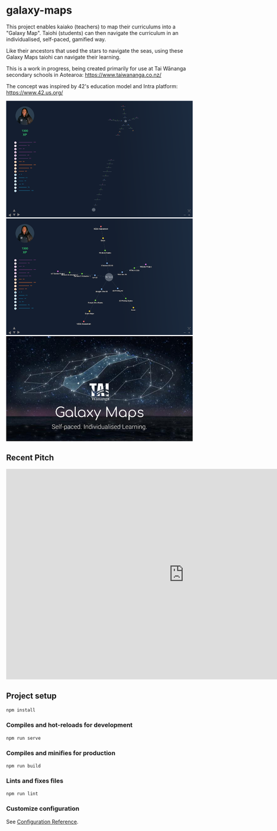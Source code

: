 # galaxy-maps

This project enables kaiako (teachers) to map their curriculums into a "Galaxy Map".
Taiohi (students) can then navigate the curriculum in an individualised, self-paced, gamified way.

Like their ancestors that used the stars to navigate the seas, using these Galaxy Maps taiohi can navigate their learning.

This is a work in progress, being created primarily for use at Tai Wānanga secondary schools in Aotearoa: https://www.taiwananga.co.nz/

The concept was inspired by 42's education model and Intra platform: https://www.42.us.org/ 

![screenshot of galaxy maps project](https://raw.githubusercontent.com/ian-vai/galaxy-maps/master/readme/screenshot-galaxy-maps.png)
![screenshot of the beginning of Tai Tech galaxy map](https://raw.githubusercontent.com/ian-vai/galaxy-maps/master/readme/screenshot-galaxy-map-tai-tech.png)
![screenshot of the concept cover image](https://raw.githubusercontent.com/ian-vai/galaxy-maps/master/readme/tai-wananga-galaxy-maps.png)


## Recent Pitch
<iframe src="https://docs.google.com/presentation/d/e/2PACX-1vR360DS7vpGgiq3ww3koxyj_NcRI9eQztSOGF9cZifVRAlh1TqYJne1tQURHEFMQjZ8dyF9K01OVHMg/embed?start=false&loop=false&delayms=3000" frameborder="0" width="960" height="569" allowfullscreen="true" mozallowfullscreen="true" webkitallowfullscreen="true"></iframe>

## Project setup
```
npm install
```

### Compiles and hot-reloads for development
```
npm run serve
```

### Compiles and minifies for production
```
npm run build
```

### Lints and fixes files
```
npm run lint
```

### Customize configuration
See [Configuration Reference](https://cli.vuejs.org/config/).
